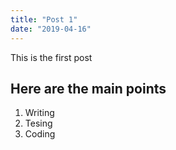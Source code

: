```yaml
---
title: "Post 1"
date: "2019-04-16"
---
```

This is the first post 

## Here are the main points

1. Writing
2. Tesing
3. Coding 